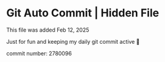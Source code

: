 # Git Auto Commit | Hidden File

This file was added Feb 12, 2025

Just for fun and keeping my daily git commit active 🤪

commit number: 2780096
